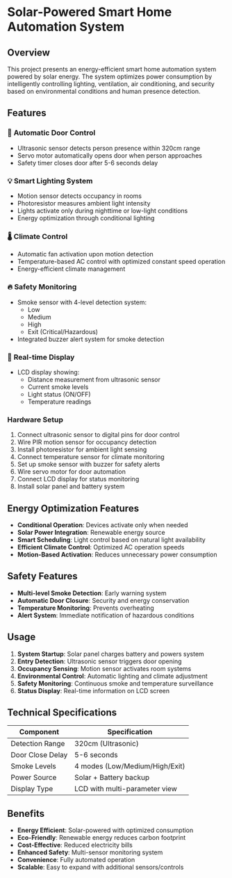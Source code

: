 # Solar-Powered Smart Home Automation System

## Overview

This project presents an energy-efficient smart home automation system powered by solar energy. The system optimizes power consumption by intelligently controlling lighting, ventilation, air conditioning, and security based on environmental conditions and human presence detection.

## Features

### 🚪 **Automatic Door Control**
- Ultrasonic sensor detects person presence within 320cm range
- Servo motor automatically opens door when person approaches
- Safety timer closes door after 5-6 seconds delay

### 💡 **Smart Lighting System**
- Motion sensor detects occupancy in rooms
- Photoresistor measures ambient light intensity
- Lights activate only during nighttime or low-light conditions
- Energy optimization through conditional lighting

### 🌡️ **Climate Control**
- Automatic fan activation upon motion detection
- Temperature-based AC control with optimized constant speed operation
- Energy-efficient climate management

### 🔥 **Safety Monitoring**
- Smoke sensor with 4-level detection system:
  - Low
  - Medium  
  - High
  - Exit (Critical/Hazardous)
- Integrated buzzer alert system for smoke detection

### 📱 **Real-time Display**
- LCD display showing:
  - Distance measurement from ultrasonic sensor
  - Current smoke levels
  - Light status (ON/OFF)
  - Temperature readings

### Hardware Setup
1. Connect ultrasonic sensor to digital pins for door control
2. Wire PIR motion sensor for occupancy detection
3. Install photoresistor for ambient light sensing
4. Connect temperature sensor for climate monitoring
5. Set up smoke sensor with buzzer for safety alerts
6. Wire servo motor for door automation
7. Connect LCD display for status monitoring
8. Install solar panel and battery system

## Energy Optimization Features

- **Conditional Operation**: Devices activate only when needed
- **Solar Power Integration**: Renewable energy source
- **Smart Scheduling**: Light control based on natural light availability
- **Efficient Climate Control**: Optimized AC operation speeds
- **Motion-Based Activation**: Reduces unnecessary power consumption

## Safety Features

- **Multi-level Smoke Detection**: Early warning system
- **Automatic Door Closure**: Security and energy conservation
- **Temperature Monitoring**: Prevents overheating
- **Alert System**: Immediate notification of hazardous conditions

## Usage

1. **System Startup**: Solar panel charges battery and powers system
2. **Entry Detection**: Ultrasonic sensor triggers door opening
3. **Occupancy Sensing**: Motion sensor activates room systems
4. **Environmental Control**: Automatic lighting and climate adjustment
5. **Safety Monitoring**: Continuous smoke and temperature surveillance
6. **Status Display**: Real-time information on LCD screen

## Technical Specifications

| Component | Specification |
|-----------|---------------|
| Detection Range | 320cm (Ultrasonic) |
| Door Close Delay | 5-6 seconds |
| Smoke Levels | 4 modes (Low/Medium/High/Exit) |
| Power Source | Solar + Battery backup |
| Display Type | LCD with multi-parameter view |

## Benefits

- **Energy Efficient**: Solar-powered with optimized consumption
- **Eco-Friendly**: Renewable energy reduces carbon footprint
- **Cost-Effective**: Reduced electricity bills
- **Enhanced Safety**: Multi-sensor monitoring system
- **Convenience**: Fully automated operation
- **Scalable**: Easy to expand with additional sensors/controls
